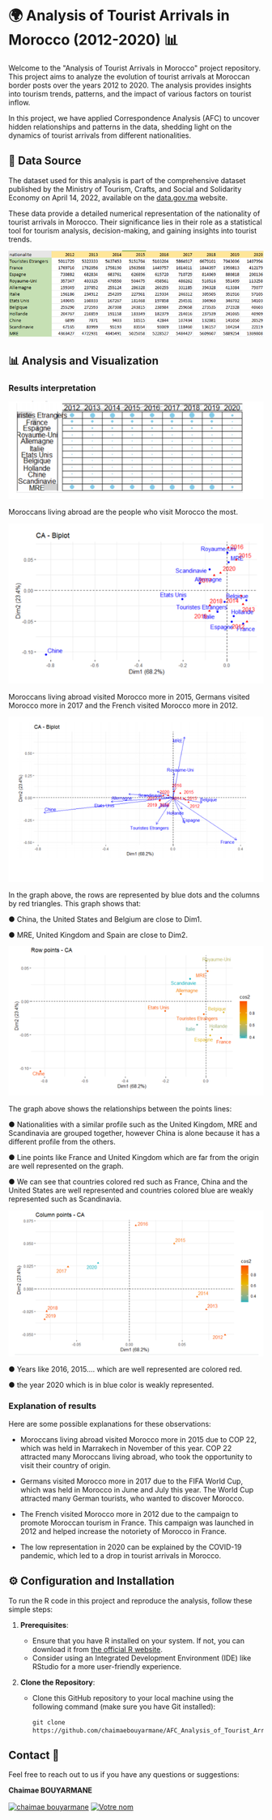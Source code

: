 # 🌍 Analysis of Tourist Arrivals in Morocco (2012-2020) 📊

Welcome to the "Analysis of Tourist Arrivals in Morocco" project repository. This project aims to analyze the evolution of tourist arrivals at Moroccan border posts over the years 2012 to 2020. The analysis provides insights into tourism trends, patterns, and the impact of various factors on tourist inflow. 

In this project, we have applied Correspondence Analysis (AFC) to uncover hidden relationships and patterns in the data, shedding light on the dynamics of tourist arrivals from different nationalities.
## 📁 Data Source

The dataset used for this analysis is part of the comprehensive dataset published by the Ministry of Tourism, Crafts, and Social and Solidarity Economy on April 14, 2022, available on the [data.gov.ma](https://www.data.gov.ma) website.

These data provide a detailed numerical representation of the nationality of tourist arrivals in Morocco. Their significance lies in their role as a statistical tool for tourism analysis, decision-making, and gaining insights into tourist trends.
<div align="center"> 
  <img src="https://github.com/chaimaebouyarmane/AFC_Analysis_of_Tourist_Arrivals_in_Morocco/blob/main/Img/Data.PNG" alt="screenshot" />
</div>

## 📊 Analysis and Visualization

### Results interpretation

<div align="center"> 
  <img src="https://github.com/chaimaebouyarmane/AFC_Analysis_of_Tourist_Arrivals_in_Morocco/blob/main/Img/d4.PNG" alt="screenshot" />
</div>

Moroccans living abroad are the people who visit Morocco the most.

<div align="center"> 
  <img src="https://github.com/chaimaebouyarmane/AFC_Analysis_of_Tourist_Arrivals_in_Morocco/blob/main/Img/d1.PNG" alt="screenshot" />
</div>

Moroccans living abroad visited Morocco more in 2015, Germans visited Morocco more in 2017 and the French visited Morocco more in 2012.

<div align="center"> 
  <img src="https://github.com/chaimaebouyarmane/AFC_Analysis_of_Tourist_Arrivals_in_Morocco/blob/main/Img/d2.PNG" alt="screenshot" />
</div>

In the graph above, the rows are represented by blue dots and the columns by red triangles.
This graph shows that:

● China, the United States and Belgium are close to Dim1.

● MRE, United Kingdom and Spain are close to Dim2.

<div align="center"> 
  <img src="https://github.com/chaimaebouyarmane/AFC_Analysis_of_Tourist_Arrivals_in_Morocco/blob/main/Img/d6.PNG" alt="screenshot" />
</div>

The graph above shows the relationships between the points lines:

● Nationalities with a similar profile such as the United Kingdom, MRE and Scandinavia are grouped together, however China is alone because it has a different profile from the others.

● Line points like France and United Kingdom which are far from the origin are well represented on the graph.

● We can see that countries colored red such as France, China and the United States are well represented and countries colored blue are weakly represented such as Scandinavia.

<div align="center"> 
  <img src="https://github.com/chaimaebouyarmane/AFC_Analysis_of_Tourist_Arrivals_in_Morocco/blob/main/Img/d5.PNG" alt="screenshot" />
</div>

● Years like 2016, 2015…. which are well represented are colored red.

● the year 2020 which is in blue color is weakly represented.

### Explanation of results

Here are some possible explanations for these observations:

+ Moroccans living abroad visited Morocco more in 2015 due to COP 22, which was held in Marrakech in November of this year. COP 22 attracted many Moroccans living abroad, who took the opportunity to visit their country of origin.
  
+ Germans visited Morocco more in 2017 due to the FIFA World Cup, which was held in Morocco in June and July this year. The World Cup attracted many German tourists, who wanted to discover Morocco.
  
+ The French visited Morocco more in 2012 due to the campaign to promote Moroccan tourism in France. This campaign was launched in 2012 and helped increase the notoriety of Morocco in France.
  
+ The low representation in 2020 can be explained by the COVID-19 pandemic, which led to a drop in tourist arrivals in Morocco.

## ⚙️ Configuration and Installation

To run the R code in this project and reproduce the analysis, follow these simple steps:

1. **Prerequisites**:
   - Ensure that you have R installed on your system. If not, you can download it from [the official R website](https://cran.r-project.org/mirrors.html).
   - Consider using an Integrated Development Environment (IDE) like RStudio for a more user-friendly experience.

2. **Clone the Repository**:
   - Clone this GitHub repository to your local machine using the following command (make sure you have Git installed):
     ```
     git clone https://github.com/chaimaebouyarmane/AFC_Analysis_of_Tourist_Arrivals_in_Morocco.git
     ```

 ## Contact :busts_in_silhouette:
Feel free to reach out to us if you have any questions or suggestions:

**Chaimae BOUYARMANE**

 <a href="https://linkedin.com/in/chaimae-bouyarmane-14882622b" target="blank"><img align="center" src="https://raw.githubusercontent.com/rahuldkjain/github-profile-readme-generator/master/src/images/icons/Social/linked-in-alt.svg" alt="chaimae bouyarmane" height="30" width="40" /></a>
<a href="https://github.com/chaimaebouyarmane" target="_blank">
  <img align="center" src="https://raw.githubusercontent.com/rahuldkjain/github-profile-readme-generator/master/src/images/icons/Social/github.svg" alt="Votre nom" height="30" width="40" />
</a> 
